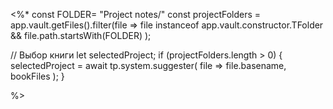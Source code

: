 <%*
const FOLDER= "Project notes/"
const projectFolders = app.vault.getFiles().filter(file => 
	file instanceof app.vault.constructor.TFolder &&
    file.path.startsWith(FOLDER)
);

// Выбор книги
let selectedProject;
if (projectFolders.length > 0) {
    selectedProject = await tp.system.suggester(
        file => file.basename,
        bookFiles
    );
}

%>